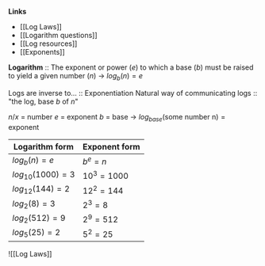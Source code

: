 **Links**
- [[Log Laws]]
- [[Logarithm questions]] 
- [[Log resources]] 
- [[Exponents]] 

**Logarithm** :: The exponent or power ($e$) to which a base ($b$) must be raised to yield a given number ($n$) -> $log_{b}(n)=e$

Logs are inverse to... :: Exponentiation
Natural way of communicating logs :: "the log, base $b$ of $n$"

$n/x$ = number
$e$ = exponent
$b$ = base
-> $log_{base}(\text{some number n})=\text{exponent}$

| Logarithm form     | Exponent form |
| ------------------ | ------------- |
| $log_{b}(n)=e$     | $b^{e}=n$     |
| $log_{10}(1000)=3$ | $10^3=1000$   |
| $log_{12}(144)=2$  | $12^2=144$    |
| $log_2(8)=3$       | $2^3=8$       |
| $log_2(512)=9$     | $2^9=512$     |
| $log_5(25)=2$      | $5^2=25$      |


![[Log Laws]]

